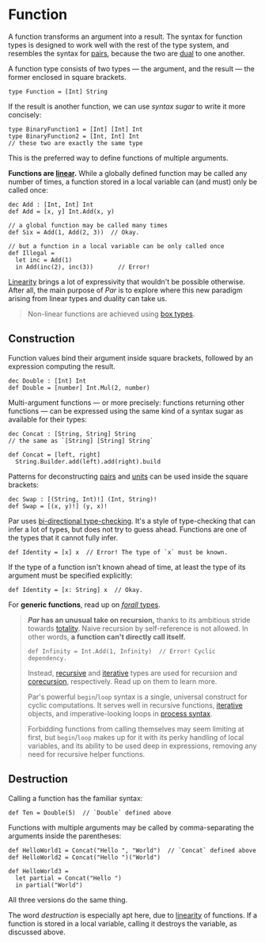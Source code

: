 # Function

A function transforms an argument into a result. The syntax for function types is designed to work well
with the rest of the type system, and resembles the syntax for [pairs](./pair.md), because the two are
[dual](../processes/duality.md) to one another.

A function type consists of two types — the argument, and the result — the former enclosed in square
brackets.

```par
type Function = [Int] String
```

If the result is another function, we can use _syntax sugar_ to write it more concisely:

```par
type BinaryFunction1 = [Int] [Int] Int
type BinaryFunction2 = [Int, Int] Int
// these two are exactly the same type
```

This is the preferred way to define functions of multiple arguments.

**Functions are [linear](TODO).** While a globally defined function may be called any number of times,
a function stored in a local variable can (and must) only be called once:

```par
dec Add : [Int, Int] Int
def Add = [x, y] Int.Add(x, y)

// a global function may be called many times
def Six = Add(1, Add(2, 3))  // Okay.

// but a function in a local variable can be only called once
def Illegal =
  let inc = Add(1)
  in Add(inc(2), inc(3))       // Error!
```

[Linearity](TODO) brings a lot of expressivity that wouldn't be possible otherwise. After all, the main
purpose of _Par_ is to explore where this new paradigm arising from linear types and duality can take us.

> Non-linear functions are achieved using [box types](./box.md).

## Construction

Function values bind their argument inside square brackets, followed by an expression computing
the result.

```par
dec Double : [Int] Int
def Double = [number] Int.Mul(2, number)
```

Multi-argument functions — or more precisely: functions returning other functions — can be expressed
using the same kind of a syntax sugar as available for their types:

```par
dec Concat : [String, String] String
// the same as `[String] [String] String`

def Concat = [left, right]
  String.Builder.add(left).add(right).build
```

Patterns for deconstructing [pairs](./pair.md) and [units](./unit.md) can be used inside the
square brackets:

```par
dec Swap : [(String, Int)!] (Int, String)!
def Swap = [(x, y)!] (y, x)!
```

Par uses [bi-directional type-checking](https://arxiv.org/abs/1908.05839). It's a style of type-checking
that can infer a lot of types, but does not try to guess ahead. Functions are one of the types that it
cannot fully infer.

```par
def Identity = [x] x  // Error! The type of `x` must be known.
```

If the type of a function isn't known ahead of time, at least the type of its argument must be specified
explicitly:

```par
def Identity = [x: String] x  // Okay.
```

For **generic functions**, read up on [_forall_ types](./forall.md).

> **_Par_ has an unusual take on recursion,** thanks to its ambitious stride towards [totality](TODO).
> Naive recursion by self-reference is not allowed. In other words,
> **a function can't directly call itself.**
> 
> ```par
> def Infinity = Int.Add(1, Infinity)  // Error! Cyclic dependency.
> ```
> 
> Instead, [recursive](./recursive.md) and [iterative](./iterative.md) types are used for recursion
> and [corecursion](https://en.wikipedia.org/wiki/Corecursion), respectively. Read up on them to learn
> more.
> 
> Par's powerful `begin`/`loop` syntax is a single, universal construct for cyclic computations.
> It serves well in recursive functions, [iterative](./iterative.md) objects, and imperative-looking loops
> in [process syntax](../processes.md).
> 
> Forbidding functions from calling themselves may seem limiting at first, but `begin`/`loop` makes up
> for it with its perky handling of local variables, and its ability to be used deep in expressions,
> removing any need for recursive helper functions.

## Destruction

Calling a function has the familiar syntax:

```par
def Ten = Double(5)  // `Double` defined above
```

Functions with multiple arguments may be called by comma-separating the arguments inside
the parentheses:

```par
def HelloWorld1 = Concat("Hello ", "World")  // `Concat` defined above
def HelloWorld2 = Concat("Hello ")("World")

def HelloWorld3 =
  let partial = Concat("Hello ")
  in partial("World")
```

All three versions do the same thing.

The word _destruction_ is especially apt here, due to [linearity](TODO) of functions. If a function
is stored in a local variable, calling it destroys the variable, as discussed above.

